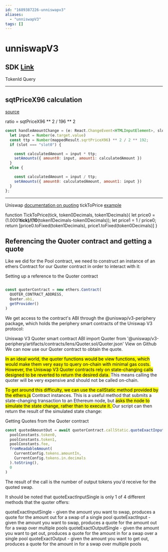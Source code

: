 ```yaml
---
id: "1689387226-unniswapv3"
aliases:
  - "unniswapV3"
tags: []
---
```


# unniswapV3

SDK [Link](https://docs.uniswap.org/sdk/v3/guides/liquidity/modifying-position)
--------
TokenId Query



--------




## sqtPriceX96 calculation
[source](https://www.youtube.com/watch?v=EV23xTgWsnY)

ratio = sqtPriceX96 ** 2 / 196 ** 2 
  ```javascript
  const handleAmountChange = (e: React.ChangeEvent<HTMLInputElement>, slot: "slot0" | "slot1") => {
    let input = Number(e.target.value)
    const ttp = Number(mappedResult.sqrtPriceX96) ** 2 / 2 ** 192;
    if (slot === "slot0") {

      const calculatedAmount = input * ttp;
      setAmounts({ amount0: input, amount1: calculatedAmount })
    }
    else {

      const calculatedAmount = input / ttp;
      setAmounts({ amount0: calculatedAmount, amount1: input })
    }
  };
```
--------------------------------
Uniswap [documentation on quoting](https://docs.uniswap.org/sdk/v3/guides/quoting)
tickToPrice [example](https://github.com/Rachel-Eichenberger/Uniswap-Examples-V3/blob/main/TickToPrice.js)

function TickToPrice(tick, token0Decimals, token1Decimals){
	let price0 = (1.0001**tick)/(10**(token1Decimals-token0Decimals));
	let price1 = 1 / price0;
	return [price0.toFixed(token1Decimals), price1.toFixed(token0Decimals)]
}
## Referencing the Quoter contract and getting a quote
Like we did for the Pool contract, we need to construct an instance of an ethers Contract for our Quoter contract in order to interact with it:

Setting up a reference to the Quoter contract
```javascript

const quoterContract = new ethers.Contract(
  QUOTER_CONTRACT_ADDRESS,
  Quoter.abi,
  getProvider()
)
```


We get access to the contract's ABI through the @uniswap/v3-periphery package, which holds the periphery smart contracts of the Uniswap V3 protocol:

Uniswap V3 Quoter smart contract ABI
import Quoter from '@uniswap/v3-periphery/artifacts/contracts/lens/Quoter.sol/Quoter.json'
View on Github
We can now use our Quoter contract to obtain the quote.

<mark>In an ideal world, the quoter functions would be view functions, which would make them very easy to query on-chain with minimal gas costs. However, the Uniswap V3 Quoter contracts rely on state-changing calls designed to be reverted to return the desired data. </mark>This means calling the quoter will be very expensive and should not be called on-chain.

<mark>To get around this difficulty, we can use the callStatic method provided by the ethers.js</mark> Contract instances. This is a useful method that submits a state-changing transaction to an Ethereum node, but <mark>asks the node to simulate the state change, rather than to execute it. </mark>Our script can then return the result of the simulated state change:

Getting Quotes from the Quoter contract
```javascript
const quotedAmountOut = await quoterContract.callStatic.quoteExactInputSingle(
  poolConstants.token0,
  poolConstants.token1,
  poolConstants.fee,
  fromReadableAmount(
    CurrentConfig.tokens.amountIn,
    CurrentConfig.tokens.in.decimals
  ).toString(),
  0
)
```

The result of the call is the number of output tokens you'd receive for the quoted swap.

It should be noted that quoteExactInputSingle is only 1 of 4 different methods that the quoter offers:

quoteExactInputSingle - given the amount you want to swap, produces a quote for the amount out for a swap of a single pool
quoteExactInput - given the amount you want to swap, produces a quote for the amount out for a swap over multiple pools
quoteExactOutputSingle - given the amount you want to get out, produces a quote for the amount in for a swap over a single pool
quoteExactOutput - given the amount you want to get out, produces a quote for the amount in for a swap over multiple pools
